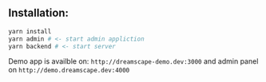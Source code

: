 ## Installation:

```bash
yarn install
yarn admin # <- start admin appliction
yarn backend # <- start server
```

Demo app is availble on: `http://dreamscape-demo.dev:3000` and admin panel on `http://demo.dreamscape.dev:4000`